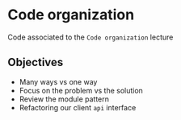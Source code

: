 # Code organization

Code associated to the `Code organization` lecture

## Objectives

* Many ways vs one way
* Focus on the problem vs the solution
* Review the module pattern
* Refactoring our client `api` interface
